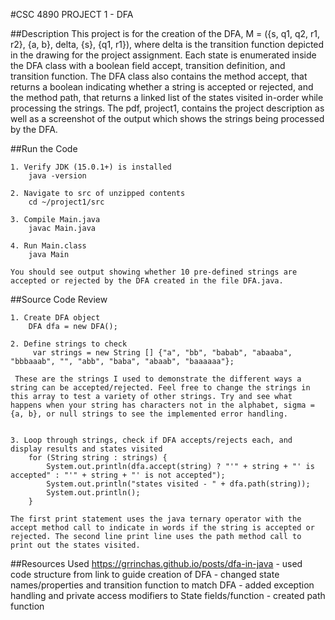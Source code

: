 #CSC 4890 PROJECT 1 - DFA

##Description
    This project is for the creation of the DFA, M = ({s, q1, q2, r1, r2}, {a, b}, delta, {s}, {q1, r1}), where delta is the transition function depicted in the drawing for the project assignment. Each state is enumerated inside the DFA class with a boolean field accept, transition definition, and transition function. The DFA class also contains the method accept, that returns a boolean indicating whether a string is accepted or rejected, and the method path, that returns a linked list of the states visited in-order while processing the strings. The pdf, project1, contains the project description as well as a screenshot of the output which shows the strings being processed by the DFA.

##Run the Code

    1. Verify JDK (15.0.1+) is installed
        java -version

    2. Navigate to src of unzipped contents
        cd ~/project1/src

    3. Compile Main.java
        javac Main.java

    4. Run Main.class
        java Main

    You should see output showing whether 10 pre-defined strings are accepted or rejected by the DFA created in the file DFA.java.

##Source Code Review

    1. Create DFA object
        DFA dfa = new DFA();

    2. Define strings to check
       	 var strings = new String [] {"a", "bb", "babab", "abaaba", "bbbaaab", "", "abb", "baba", "abaab", "baaaaaa"};

   	 These are the strings I used to demonstrate the different ways a string can be accepted/rejected. Feel free to change the strings in this array to test a variety of other strings. Try and see what happens when your string has characters not in the alphabet, sigma = {a, b}, or null strings to see the implemented error handling.


    3. Loop through strings, check if DFA accepts/rejects each, and display results and states visited
        for (String string : strings) {
            System.out.println(dfa.accept(string) ? "'" + string + "' is accepted" : "'" + string + "' is not accepted");
            System.out.println("states visited - " + dfa.path(string));
            System.out.println();
        }

    The first print statement uses the java ternary operator with the accept method call to indicate in words if the string is accepted or rejected. The second line print line uses the path method call to print out the states visited.

##Resources Used
    https://grrinchas.github.io/posts/dfa-in-java
        - used code structure from link to guide creation of DFA
        - changed state names/properties and transition function to match DFA
        - added exception handling and private access modifiers to State fields/function
        - created path function
